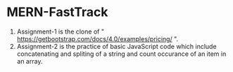 # MERN-FastTrack
1. Assignment-1 is the clone of " https://getbootstrap.com/docs/4.0/examples/pricing/ ".
2. Assignment-2 is the practice of basic JavaScript code which include concatenating and spliting of a string and count occurance of an item in an array.
